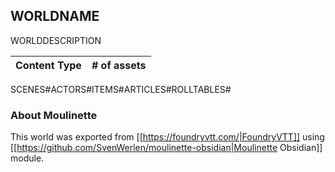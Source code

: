 ## WORLDNAME

<div>WORLDDESCRIPTION</div>

| Content Type | # of assets |
| ---          | :--:        |
SCENES#ACTORS#ITEMS#ARTICLES#ROLLTABLES#

### About Moulinette

This world was exported from [[https://foundryvtt.com/|FoundryVTT]] using [[https://github.com/SvenWerlen/moulinette-obsidian|Moulinette Obsidian]] module.



